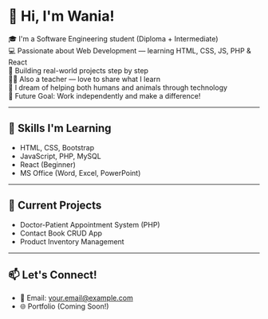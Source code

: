 # 👋 Hi, I'm Wania!

🎓 I'm a Software Engineering student (Diploma + Intermediate)  
💻 Passionate about Web Development — learning HTML, CSS, JS, PHP & React  
📁 Building real-world projects step by step  
🧑‍🏫 Also a teacher — love to share what I learn  
🐾 I dream of helping both humans and animals through technology  
🚀 Future Goal: Work independently and make a difference!

---

## 🔧 Skills I'm Learning
- HTML, CSS, Bootstrap
- JavaScript, PHP, MySQL
- React (Beginner)
- MS Office (Word, Excel, PowerPoint)

---

## 📌 Current Projects
- Doctor-Patient Appointment System (PHP)
- Contact Book CRUD App
- Product Inventory Management

---

## 📫 Let's Connect!
- 📧 Email: your.email@example.com
- 🌐 Portfolio (Coming Soon!)
